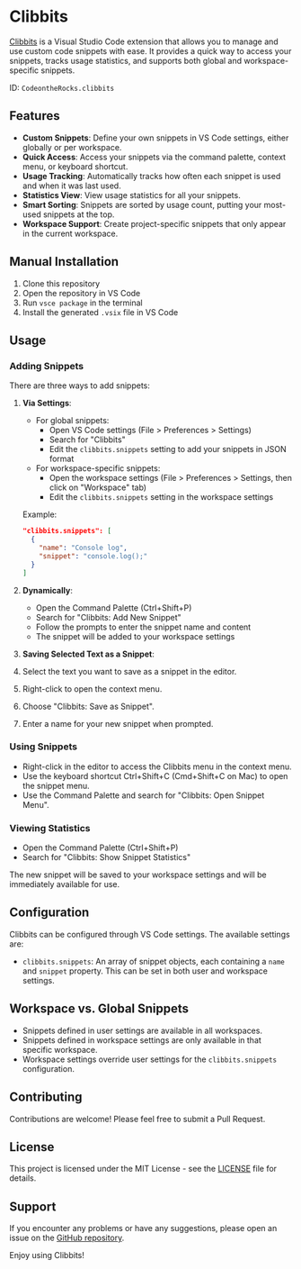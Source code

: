 # Clibbits

[Clibbits](https://marketplace.visualstudio.com/items?itemName=CodeontheRocks.clibbits) is a Visual Studio Code extension that allows you to manage and use custom code snippets with ease. It provides a quick way to access your snippets, tracks usage statistics, and supports both global and workspace-specific snippets.

ID: `CodeontheRocks.clibbits`

## Features

- **Custom Snippets**: Define your own snippets in VS Code settings, either globally or per workspace.
- **Quick Access**: Access your snippets via the command palette, context menu, or keyboard shortcut.
- **Usage Tracking**: Automatically tracks how often each snippet is used and when it was last used.
- **Statistics View**: View usage statistics for all your snippets.
- **Smart Sorting**: Snippets are sorted by usage count, putting your most-used snippets at the top.
- **Workspace Support**: Create project-specific snippets that only appear in the current workspace.

## Manual Installation

1. Clone this repository
2. Open the repository in VS Code
3. Run `vsce package` in the terminal
4. Install the generated `.vsix` file in VS Code

## Usage

### Adding Snippets

There are three ways to add snippets:

1. **Via Settings**: 
   - For global snippets:
     - Open VS Code settings (File > Preferences > Settings)
     - Search for "Clibbits"
     - Edit the `clibbits.snippets` setting to add your snippets in JSON format
   - For workspace-specific snippets:
     - Open the workspace settings (File > Preferences > Settings, then click on "Workspace" tab)
     - Edit the `clibbits.snippets` setting in the workspace settings

   Example:
   ```json
   "clibbits.snippets": [
     {
       "name": "Console log",
       "snippet": "console.log();"
     }
   ]
   ```

2. **Dynamically**:
   - Open the Command Palette (Ctrl+Shift+P)
   - Search for "Clibbits: Add New Snippet"
   - Follow the prompts to enter the snippet name and content
   - The snippet will be added to your workspace settings

3. **Saving Selected Text as a Snippet**:
  1. Select the text you want to save as a snippet in the editor.
  2. Right-click to open the context menu.
  3. Choose "Clibbits: Save as Snippet".
  4. Enter a name for your new snippet when prompted.

### Using Snippets

- Right-click in the editor to access the Clibbits menu in the context menu.
- Use the keyboard shortcut Ctrl+Shift+C (Cmd+Shift+C on Mac) to open the snippet menu.
- Use the Command Palette and search for "Clibbits: Open Snippet Menu".

### Viewing Statistics

- Open the Command Palette (Ctrl+Shift+P)
- Search for "Clibbits: Show Snippet Statistics"

The new snippet will be saved to your workspace settings and will be immediately available for use.

## Configuration

Clibbits can be configured through VS Code settings. The available settings are:

- `clibbits.snippets`: An array of snippet objects, each containing a `name` and `snippet` property. This can be set in both user and workspace settings.

## Workspace vs. Global Snippets

- Snippets defined in user settings are available in all workspaces.
- Snippets defined in workspace settings are only available in that specific workspace.
- Workspace settings override user settings for the `clibbits.snippets` configuration.

## Contributing

Contributions are welcome! Please feel free to submit a Pull Request.

## License

This project is licensed under the MIT License - see the [LICENSE](LICENSE) file for details.

## Support

If you encounter any problems or have any suggestions, please open an issue on the [GitHub repository](https://github.com/jtmuller5/clibbits?tab=readme-ov-file).

Enjoy using Clibbits!